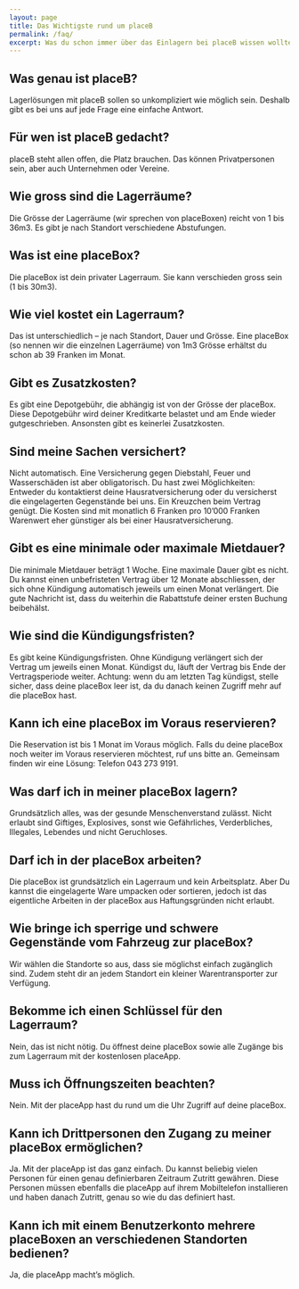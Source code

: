 ```yaml
---
layout: page
title: Das Wichtigste rund um placeB
permalink: /faq/
excerpt: Was du schon immer über das Einlagern bei placeB wissen wolltest
---
```


## Was genau ist placeB?
Lagerlösungen mit placeB sollen so unkompliziert wie möglich sein. Deshalb gibt es bei uns auf jede Frage eine einfache Antwort. 

## Für wen ist placeB gedacht?
placeB steht allen offen, die Platz brauchen. Das können Privatpersonen sein, aber auch Unternehmen oder Vereine.

## Wie gross sind die Lagerräume?
Die Grösse der Lagerräume (wir sprechen von placeBoxen) reicht von 1 bis 36m3. Es gibt je nach Standort verschiedene Abstufungen.

## Was ist eine placeBox?
Die placeBox ist dein privater Lagerraum. Sie kann verschieden gross sein (1 bis 30m3).


## Wie viel kostet ein Lagerraum?
Das ist unterschiedlich – je nach Standort, Dauer und Grösse. Eine placeBox (so nennen wir die einzelnen Lagerräume) von 1m3 Grösse erhältst du schon ab 39 Franken im Monat.

## Gibt es Zusatzkosten?
Es gibt eine Depotgebühr, die abhängig ist von der Grösse der placeBox. Diese Depotgebühr wird deiner Kreditkarte belastet und am Ende wieder gutgeschrieben. Ansonsten gibt es keinerlei Zusatzkosten.

## Sind meine Sachen versichert?
Nicht automatisch. Eine Versicherung gegen Diebstahl, Feuer und Wasserschäden ist aber obligatorisch. Du hast zwei Möglichkeiten: Entweder du kontaktierst deine Hausratversicherung oder du versicherst die eingelagerten Gegenstände bei uns. Ein Kreuzchen beim Vertrag genügt. Die Kosten sind mit monatlich 6 Franken pro 10’000 Franken Warenwert eher günstiger als bei einer Hausratversicherung.

## Gibt es eine minimale oder maximale Mietdauer?
Die minimale Mietdauer beträgt 1 Woche. Eine maximale Dauer gibt es nicht. Du kannst einen unbefristeten Vertrag über 12 Monate abschliessen, der sich ohne Kündigung automatisch jeweils um einen Monat verlängert.  Die gute Nachricht ist, dass du weiterhin die Rabattstufe deiner ersten Buchung beibehälst.

## Wie sind die Kündigungsfristen?
Es gibt keine Kündigungsfristen. Ohne Kündigung verlängert sich der Vertrag um jeweils einen Monat. Kündigst du, läuft der Vertrag bis Ende der Vertragsperiode weiter. Achtung: wenn du am letzten Tag kündigst, stelle sicher, dass deine placeBox leer ist, da du danach keinen Zugriff mehr auf die placeBox hast.

## Kann ich eine placeBox im Voraus reservieren?
Die Reservation ist bis 1 Monat im Voraus möglich. Falls du deine placeBox noch weiter im Voraus reservieren möchtest, ruf uns bitte an. Gemeinsam finden wir eine Lösung: Telefon 043 273 9191.

## Was darf ich in meiner placeBox lagern?
Grundsätzlich alles, was der gesunde Menschenverstand zulässt. Nicht erlaubt sind Giftiges, Explosives, sonst wie Gefährliches, Verderbliches, Illegales, Lebendes und nicht Geruchloses.

## Darf ich in der placeBox arbeiten?
Die placeBox ist grundsätzlich ein Lagerraum und kein Arbeitsplatz. Aber Du kannst die eingelagerte Ware umpacken oder sortieren, jedoch ist das eigentliche Arbeiten in der placeBox aus Haftungsgründen nicht erlaubt.

## Wie bringe ich sperrige und schwere Gegenstände vom Fahrzeug zur placeBox?
Wir wählen die Standorte so aus, dass sie möglichst einfach zugänglich sind. Zudem steht dir an jedem Standort ein kleiner Warentransporter zur Verfügung.

## Bekomme ich einen Schlüssel für den Lagerraum?
Nein, das ist nicht nötig. Du öffnest deine placeBox sowie alle Zugänge bis zum Lagerraum mit der kostenlosen placeApp.

## Muss ich Öffnungszeiten beachten?
Nein. Mit der placeApp hast du rund um die Uhr Zugriff auf deine placeBox.

## Kann ich Drittpersonen den Zugang zu meiner placeBox ermöglichen?
Ja. Mit der placeApp ist das ganz einfach. Du kannst beliebig vielen Personen für einen genau definierbaren Zeitraum Zutritt gewähren. Diese Personen müssen ebenfalls die placeApp auf ihrem Mobiltelefon installieren und haben danach Zutritt, genau so wie du das definiert hast.

## Kann ich mit einem Benutzerkonto mehrere placeBoxen an verschiedenen Standorten bedienen?
Ja, die placeApp macht’s möglich.